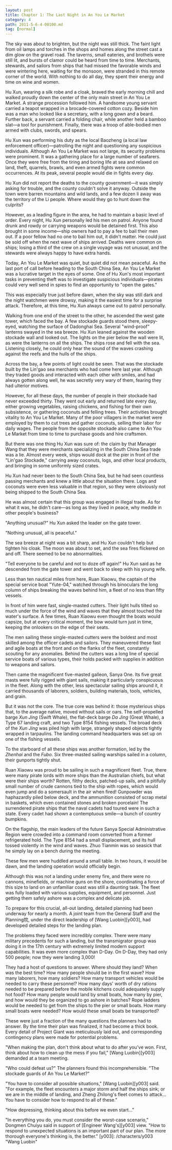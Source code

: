 ```yaml
---
layout: post
title: Chapter 1: The Last Night in An You Le Market
category: 4
path: 2011-5-6-4-00100.md
tag: [normal]
---
```


The sky was about to brighten, but the night was still thick. The faint light from oil lamps and torches in the shops and homes along the street cast a dim glow on the gravel road. The taverns, small eateries, and brothels were still lit, and bursts of clamor could be heard from time to time. Merchants, stewards, and sailors from ships that had missed the favorable winds and were wintering here, waiting for the monsoon, were stranded in this remote corner of the world. With nothing to do all day, they spent their energy and time on wine and women.

Hu Xun, wearing a silk robe and a cloak, braved the early morning chill and walked proudly down the center of the only main street in An You Le Market. A strange procession followed him. A handsome young servant carried a teapot wrapped in a brocade-covered cotton cozy. Beside him was a man who looked like a secretary, with a long gown and a beard. Further back, a servant carried a folding chair, while another held a bamboo slat—a tool for punishment. Finally, there was a troop of able-bodied men armed with clubs, swords, and spears.

Hu Xun was performing his duty as the local Baozheng (a local law enforcement officer)—patrolling the night and questioning any suspicious individuals. Although An You Le Market was not large, its security problems were prominent. It was a gathering place for a large number of seafarers. Once they were free from the tiring and boring life at sea and relaxed on land, theft, quarrels, brawls, and even armed fights were common occurrences. At its peak, several people would die in fights every day.

Hu Xun did not report the deaths to the county government—it was simply asking for trouble, and the county couldn't solve it anyway. Outside the town were barren mountains and wild lands, and a few dozen li away was the territory of the Li people. Where would they go to hunt down the culprits?

However, as a leading figure in the area, he had to maintain a basic level of order. Every night, Hu Xun personally led his men on patrol. Anyone found drunk and rowdy or carrying weapons would be detained first. This also brought in some income—ship owners had to pay a fee to bail their men out. If a poor fellow had no one to bail him out, it didn't matter. He could just be sold off when the next wave of ships arrived. Deaths were common on ships; losing a third of the crew on a single voyage was not unusual, and the stewards were always happy to have extra hands.

Today, An You Le Market was quiet, but quiet did not mean peaceful. As the last port of call before heading to the South China Sea, An You Le Market was a lucrative target in the eyes of some. One of Hu Xun's most important tasks in preventing theft was to investigate suspicious individuals—pirates could very well send in spies to find an opportunity to "open the gates."

This was especially true just before dawn, when the sky was still dark and the night watchmen were drowsy, making it the easiest time for a surprise attack. Therefore, at this time, Hu Xun always came out to patrol personally.

Walking from one end of the street to the other, he ascended the west gate tower, which faced the bay. A few stockade guards stood there, sleepy-eyed, watching the surface of Dadonghai Sea. Several "wind-proof" lanterns swayed in the sea breeze. Hu Xun leaned against the wooden stockade wall and looked out. The lights on the pier below the wall were lit, as were the lanterns on all the ships. The ships rose and fell with the sea. Listening closely, he could only hear the sound of the waves crashing against the reefs and the hulls of the ships.

Across the bay, a few points of light could be seen. That was the stockade built by the Lin'gao sea merchants who had come here last year. Although they traded goods and interacted with each other with smiles, and had always gotten along well, he was secretly very wary of them, fearing they had ulterior motives.

However, for all these days, the number of people in their stockade had never exceeded thirty. They went out early and returned late every day, either growing vegetables, raising chickens, and fishing for their own subsistence, or gathering coconuts and felling trees. Their activities brought vitality to An You Le Market. Many of the poor villagers in the market were employed by them to cut trees and gather coconuts, selling their labor for daily wages. The people from the opposite stockade also came to An You Le Market from time to time to purchase goods and hire craftsmen.

But there was one thing Hu Xun was sure of: the claim by that Manager Wang that they were merchants specializing in the South China Sea trade was a lie. Almost every week, ships would dock at the pier in front of the "Lin'gao Stockade," carrying away coconuts, logs, and other local products, and bringing in some uniformly sized crates.

Hu Xun had never been to the South China Sea, but he had seen countless passing merchants and knew a little about the situation there. Logs and coconuts were even less valuable in that region, so they were obviously not being shipped to the South China Sea.

He was almost certain that this group was engaged in illegal trade. As for what it was, he didn't care—as long as they lived in peace, why meddle in other people's business?

"Anything unusual?" Hu Xun asked the leader on the gate tower.

"Nothing unusual, all is peaceful."

The sea breeze at night was a bit sharp, and Hu Xun couldn't help but tighten his cloak. The moon was about to set, and the sea fires flickered on and off. There seemed to be no abnormalities.

"Tell everyone to be careful and not to doze off again!" Hu Xun said as he descended from the gate tower and went back to sleep with his young wife.

Less than ten nautical miles from here, Ruan Xiaowu, the captain of the special service boat "Yute-04," watched through his binoculars the long column of ships breaking the waves behind him, a fleet of no less than fifty vessels.

In front of him were fast, single-masted cutters. Their light hulls tilted so much under the force of the wind and waves that they almost touched the water's surface. A few times, Ruan Xiaowu even thought the boats would capsize, but at every critical moment, the bow would turn just in time, keeping the onlookers on the edge of their seats.

The men sailing these single-masted cutters were the boldest and most skilled among the officer cadets and sailors. They maneuvered these fast and agile boats at the front and on the flanks of the fleet, constantly scouting for any anomalies. Behind the cutters was a long line of special service boats of various types, their holds packed with supplies in addition to weapons and sailors.

Then came the magnificent five-masted galleon, Sanya One. Its five great masts were fully rigged with giant sails, making it particularly conspicuous in the fleet. Along with the other, less spectacular sailing ships around it, it carried thousands of laborers, soldiers, building materials, tools, vehicles, and grain.

But it was not the core. The true core was behind it: those mysterious ships that, to the average native, moved without sails or oars. The self-propelled barge *Xun Jing* (Swift Whale), the flat-deck barge *Da Jing* (Great Whale), a Type 67 landing craft, and two Type 8154 fishing vessels. The broad deck of the *Xun Jing* was piled high with large, strangely shaped objects tightly wrapped in tarpaulins. The landing command headquarters was set up on one of the fishing vessels.

To the starboard of all these ships was another formation, led by the *Zhenhai* and the *Fubo*. Six three-masted sailing warships sailed in a column, their gunports tightly shut.

Ruan Xiaowu was proud to be sailing in such a magnificent fleet. True, there were many pirate lords with more ships than the Australian chiefs, but what were their ships worth? Rotten, filthy decks, patched-up sails, and a pitifully small number of crude cannons tied to the ship with ropes, which would even jump and do a somersault in the air when fired! Gunpowder was haphazardly piled below deck, and the ammunition consisted of scrap metal in baskets, which even contained stones and broken porcelain! The surrendered pirate ships that the naval cadets had toured were in such a state. Every cadet had shown a contemptuous smile—a bunch of country bumpkins.

On the flagship, the main leaders of the future Sanya Special Administrative Region were crowded into a command room converted from a former refrigerated hold. The Type 8154 had a small displacement, and its hull tossed violently in the wind and waves. Zhuo Tianmin was so seasick that he simply lay on a bench during the meeting.

These few men were huddled around a small table. In two hours, it would be dawn, and the landing operation would officially begin.

Although this was not a landing under enemy fire, and there were no cannons, minefields, or machine guns on the shore, coordinating a force of this size to land on an unfamiliar coast was still a daunting task. The fleet was fully loaded with various supplies, equipment, and personnel. Just getting them safely ashore was a complex and delicate job.

To prepare for this crucial, all-out landing, detailed planning had been underway for nearly a month. A joint team from the General Staff and the Planning院, under the direct leadership of [Wang Luobin][y003], had developed detailed steps for the landing plan.

The problems they faced were incredibly complex. There were many military precedents for such a landing, but the transmigrator group was doing it in the 17th century with extremely limited modern support capabilities. It was even more complex than D-Day. On D-Day, they had only 500 people; now they were landing 3,000!

They had a host of questions to answer. Where should they land? When was the best time? How many people should be in the first wave? How many laborers, how many soldiers? How many transport vehicles would be needed to carry these personnel? How many days' worth of dry rations needed to be prepared before the mobile kitchens could adequately supply hot food? How many people would land by small boats, how many by pier, and how would they be organized to go ashore in batches? Rope ladders would be needed to get from the ships to the pier or small boats. How many small boats were needed? How would these small boats be transported?

These were just a fraction of the many questions the planners had to answer. By the time their plan was finalized, it had become a thick book. Every detail of Project Giant was meticulously laid out, and corresponding contingency plans were made for potential problems.

"When making the plan, don't think about what to do after you've won. First, think about how to clean up the mess if you fail," [Wang Luobin][y003] demanded at a team meeting.

"Who could defeat us?" The planners found this incomprehensible. "The stockade guards of An You Le Market?"

"You have to consider all possible situations," [Wang Luobin][y003] said. "For example, the fleet encounters a major storm and half the ships sink; or we are in the middle of landing, and Zheng Zhilong's fleet comes to attack... You have to consider how to respond to all of these."

"How depressing, thinking about this before we even start..."

"In everything you do, you must consider the worst-case scenario," Dongmen Chuiyu said in support of [Engineer Wang's][y003] view. "How to respond to unexpected situations is an important part of our plan. The more thorough everyone's thinking is, the better."
[y003]: /characters/y003 "Wang Luobin"